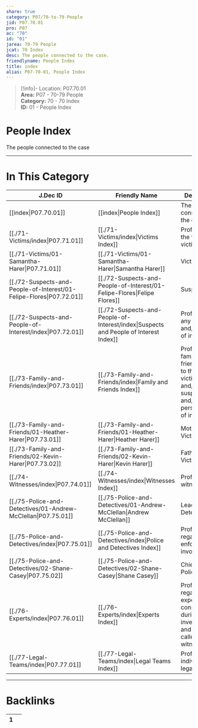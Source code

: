 ```yaml
---  
share: true  
category: P07/70-to-79-People  
jid: P07.70.01  
pro: P07  
ac: "70"  
id: "01"  
jarea: 70-79 People  
jcat: 70 Index  
desc: The people connected to the case.  
friendlyname: People Index  
title: index  
alias: P07-70-01, People Index  
---  
```

  
>[!info]- Location: P07.70.01  
>**Area:** P07 - 70-79 People  
>**Category:** 70 - 70 Index  
>**ID:** 01 - People Index  
  
# People Index  
  
The people connected to the case  
  
  
  
---  
# In This Category  
  
| J.Dec ID                                                                                                       | Friendly Name                                                                                                                   | Description                                                                                                    |  
| -------------------------------------------------------------------------------------------------------------- | ------------------------------------------------------------------------------------------------------------------------------- | -------------------------------------------------------------------------------------------------------------- |  
| [[index\|P07.70.01]]                                               | [[index\|People Index]]                                                             | The people connected to the case.                                                                              |  
| [[./71-Victims/index\|P07.71.01]]                                    | [[./71-Victims/index\|Victims Index]]                                                 | Profiles about the victim or victims                                                                           |  
| [[./71-Victims/01-Samantha-Harer\|P07.71.01]]                        | [[./71-Victims/01-Samantha-Harer\|Samantha Harer]]                                    | Victim                                                                                                         |  
| [[./72-Suspects-and-People-of-Interest/01-Felipe-Flores\|P07.72.01]] | [[./72-Suspects-and-People-of-Interest/01-Felipe-Flores\|Felipe Flores]]              | Suspect                                                                                                        |  
| [[./72-Suspects-and-People-of-Interest/index\|P07.72.01]]            | [[./72-Suspects-and-People-of-Interest/index\|Suspects and People of Interest Index]] | Profiles about any suspects and/or people of interest.                                                         |  
| [[./73-Family-and-Friends/index\|P07.73.01]]                         | [[./73-Family-and-Friends/index\|Family and Friends Index]]                           | Profiles about family and friends related to the victim(s) and/or suspect(s) and/or person/people of interest. |  
| [[./73-Family-and-Friends/01-Heather-Harer\|P07.73.01]]              | [[./73-Family-and-Friends/01-Heather-Harer\|Heather Harer]]                           | Mother of Victim                                                                                               |  
| [[./73-Family-and-Friends/02-Kevin-Harer\|P07.73.02]]                | [[./73-Family-and-Friends/02-Kevin-Harer\|Kevin Harer]]                               | Father of Victim                                                                                               |  
| [[./74-Witnesses/index\|P07.74.01]]                                  | [[./74-Witnesses/index\|Witnesses Index]]                                             | Profiles about witnesses.                                                                                      |  
| [[./75-Police-and-Detectives/01-Andrew-McClellan\|P07.75.01]]        | [[./75-Police-and-Detectives/01-Andrew-McClellan\|Andrew McClellan]]                  | Lead Detective                                                                                                 |  
| [[./75-Police-and-Detectives/index\|P07.75.01]]                      | [[./75-Police-and-Detectives/index\|Police and Detectives Index]]                     | Profiles regarding law enforcement involved.                                                                   |  
| [[./75-Police-and-Detectives/02-Shane-Casey\|P07.75.02]]             | [[./75-Police-and-Detectives/02-Shane-Casey\|Shane Casey]]                            | Chief of Police                                                                                                |  
| [[./76-Experts/index\|P07.76.01]]                                    | [[./76-Experts/index\|Experts Index]]                                                 | Profiles regarding experts consulted during investigation, and experts called as witnesses.                    |  
| [[./77-Legal-Teams/index\|P07.77.01]]                                | [[./77-Legal-Teams/index\|Legal Teams Index]]                                         | Profiles of individuals on legal teams.                                                                        |  
  
  
---  
# Backlinks  
<div><table class="dataview table-view-table"><thead class="table-view-thead"><tr class="table-view-tr-header"><th class="table-view-th"><span></span><span class="dataview small-text">1</span></th><th class="table-view-th"><span></span></th></tr></thead><tbody class="table-view-tbody"></tbody></table></div>